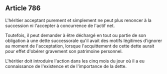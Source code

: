 Article 786
----
L'héritier acceptant purement et simplement ne peut plus renoncer à la
succession ni l'accepter à concurrence de l'actif net.

Toutefois, il peut demander à être déchargé en tout ou partie de son obligation
à une dette successorale qu'il avait des motifs légitimes d'ignorer au moment de
l'acceptation, lorsque l'acquittement de cette dette aurait pour effet d'obérer
gravement son patrimoine personnel.

L'héritier doit introduire l'action dans les cinq mois du jour où il a eu
connaissance de l'existence et de l'importance de la dette.

